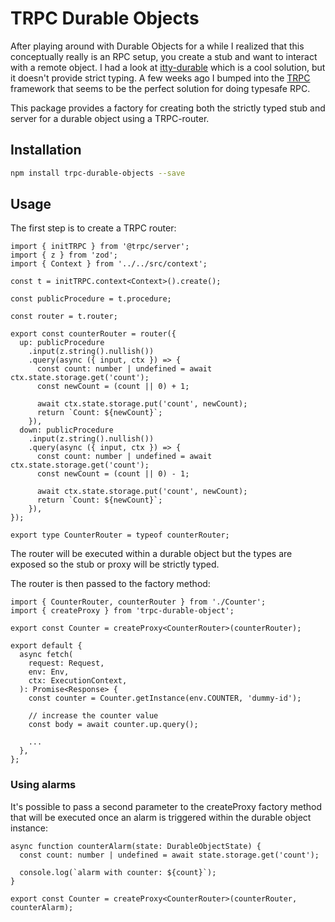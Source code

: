 # TRPC Durable Objects

After playing around with Durable Objects for a while I realized that this conceptually really is an RPC setup, you create a stub and want to interact with a remote object. I had a look at [itty-durable](https://github.com/kwhitley/itty-durable) which is a cool solution, but it doesn't provide strict typing. A few weeks ago I bumped into the [TRPC](https://trpc.io/) framework that seems to be the perfect solution for doing typesafe RPC.

This package provides a factory for creating both the strictly typed stub and server for a durable object using a TRPC-router.

## Installation

```bash
npm install trpc-durable-objects --save
```

## Usage

The first step is to create a TRPC router:

```
import { initTRPC } from '@trpc/server';
import { z } from 'zod';
import { Context } from '../../src/context';

const t = initTRPC.context<Context>().create();

const publicProcedure = t.procedure;

const router = t.router;

export const counterRouter = router({
  up: publicProcedure
    .input(z.string().nullish())
    .query(async ({ input, ctx }) => {
      const count: number | undefined = await ctx.state.storage.get('count');
      const newCount = (count || 0) + 1;

      await ctx.state.storage.put('count', newCount);
      return `Count: ${newCount}`;
    }),
  down: publicProcedure
    .input(z.string().nullish())
    .query(async ({ input, ctx }) => {
      const count: number | undefined = await ctx.state.storage.get('count');
      const newCount = (count || 0) - 1;

      await ctx.state.storage.put('count', newCount);
      return `Count: ${newCount}`;
    }),
});

export type CounterRouter = typeof counterRouter;
```

The router will be executed within a durable object but the types are exposed so the stub or proxy will be strictly typed.

The router is then passed to the factory method:

```
import { CounterRouter, counterRouter } from './Counter';
import { createProxy } from 'trpc-durable-object';

export const Counter = createProxy<CounterRouter>(counterRouter);

export default {
  async fetch(
    request: Request,
    env: Env,
    ctx: ExecutionContext,
  ): Promise<Response> {
    const counter = Counter.getInstance(env.COUNTER, 'dummy-id');

    // increase the counter value
    const body = await counter.up.query();

    ...
  },
};
```

### Using alarms

It's possible to pass a second parameter to the createProxy factory method that will be executed once an alarm is triggered within the durable object instance:

```
async function counterAlarm(state: DurableObjectState) {
  const count: number | undefined = await state.storage.get('count');

  console.log(`alarm with counter: ${count}`);
}

export const Counter = createProxy<CounterRouter>(counterRouter, counterAlarm);

```
